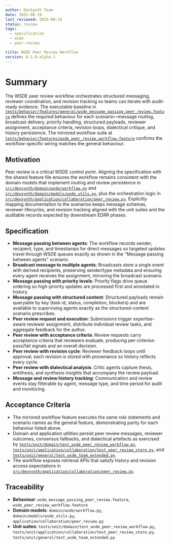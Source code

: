 ```yaml
---
author: DevSynth Team
date: 2025-08-19
last_reviewed: 2025-09-29
status: review
tags:
  - specification
  - wsde
  - peer-review

title: WSDE Peer Review Workflow
version: 0.1.0-alpha.1
---
```


# Summary

The WSDE peer review workflow orchestrates structured messaging, reviewer
coordination, and revision tracking so teams can iterate with audit-ready
evidence. The executable baseline in
[`tests/behavior/features/general/wsde_message_passing_peer_review.feature`](../../tests/behavior/features/general/wsde_message_passing_peer_review.feature)
defines the required behaviour for each scenario—message routing, broadcast
delivery, priority handling, structured payloads, reviewer assignment,
acceptance criteria, revision loops, dialectical critique, and history
persistence. The mirrored workflow suite at
[`tests/behavior/features/wsde_peer_review_workflow.feature`](../../tests/behavior/features/wsde_peer_review_workflow.feature)
confirms the workflow-specific wiring matches the general behaviour.

## Motivation

Peer review is a critical WSDE control point. Aligning the specification with
the shared feature file ensures the workflow remains consistent with the domain
models that implement routing and review persistence in
[`src/devsynth/domain/wsde/workflow.py`](../../src/devsynth/domain/wsde/workflow.py)
and
[`src/devsynth/domain/models/wsde_utils.py`](../../src/devsynth/domain/models/wsde_utils.py),
plus the orchestration logic in
[`src/devsynth/application/collaboration/peer_review.py`](../../src/devsynth/application/collaboration/peer_review.py).
Explicitly mapping documentation to the scenarios keeps message schemas,
reviewer lifecycles, and revision tracking aligned with the unit suites and the
auditable records expected by downstream EDRR phases.

## Specification

- **Message passing between agents**: The workflow records sender, recipient,
  type, and timestamps for direct messages so targeted updates travel through
  WSDE queues exactly as shown in the "Message passing between agents"
  scenario.
- **Broadcast message to multiple agents**: Broadcasts store a single event with
  derived recipients, preserving sender/type metadata and ensuring every agent
  receives the assignment, mirroring the broadcast scenario.
- **Message passing with priority levels**: Priority flags drive queue ordering
  so high-priority updates are processed first and annotated in history.
- **Message passing with structured content**: Structured payloads remain
  queryable by key (task id, status, completion, blockers) and are available to
  supervising agents exactly as the structured-content scenario prescribes.
- **Peer review request and execution**: Submissions trigger expertise-aware
  reviewer assignment, distribute individual review tasks, and aggregate feedback
  for the author.
- **Peer review with acceptance criteria**: Review requests carry acceptance
  criteria that reviewers evaluate, producing per-criterion pass/fail signals and
  an overall decision.
- **Peer review with revision cycle**: Reviewer feedback loops until approval;
  each revision is stored with provenance so history reflects every cycle.
- **Peer review with dialectical analysis**: Critic agents capture thesis,
  antithesis, and synthesis insights that accompany the review payload.
- **Message and review history tracking**: Communication and review events stay
  filterable by agent, message type, and time period for audit and monitoring.

## Acceptance Criteria

- The mirrored workflow feature executes the same role statements and scenario
  names as the general feature, demonstrating parity for each behaviour listed
  above.
- Domain and application utilities persist peer review messages, reviewer
  outcomes, consensus fallbacks, and dialectical artefacts as exercised by
  [`tests/unit/domain/test_wsde_peer_review_workflow.py`](../../tests/unit/domain/test_wsde_peer_review_workflow.py),
  [`tests/unit/application/collaboration/test_peer_review_store.py`](../../tests/unit/application/collaboration/test_peer_review_store.py),
  and
  [`tests/unit/general/test_wsde_team_extended.py`](../../tests/unit/general/test_wsde_team_extended.py).
- The workflow exposes retrieval APIs that satisfy history and revision access
  expectations in
  [`src/devsynth/application/collaboration/peer_review.py`](../../src/devsynth/application/collaboration/peer_review.py).

## Traceability

- **Behaviour**: `wsde_message_passing_peer_review.feature`,
  `wsde_peer_review_workflow.feature`
- **Domain models**: `domain/wsde/workflow.py`, `domain/models/wsde_utils.py`,
  `application/collaboration/peer_review.py`
- **Unit suites**: `tests/unit/domain/test_wsde_peer_review_workflow.py`,
  `tests/unit/application/collaboration/test_peer_review_store.py`,
  `tests/unit/general/test_wsde_team_extended.py`
